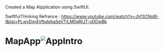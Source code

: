 
Created a Map Alpplication using SwiftUI.


SwiftfulThinking
Refrence : https://www.youtube.com/watch?v=Jhf3CNs8I-I&list=PLwvDm4Vfkdpha5eVTjLM0eRlJ7-yDDwBk

# MapApp![AppIntro](https://user-images.githubusercontent.com/14803292/192059605-498ce540-c772-4a4a-90b3-031c97f03c09.gif)

